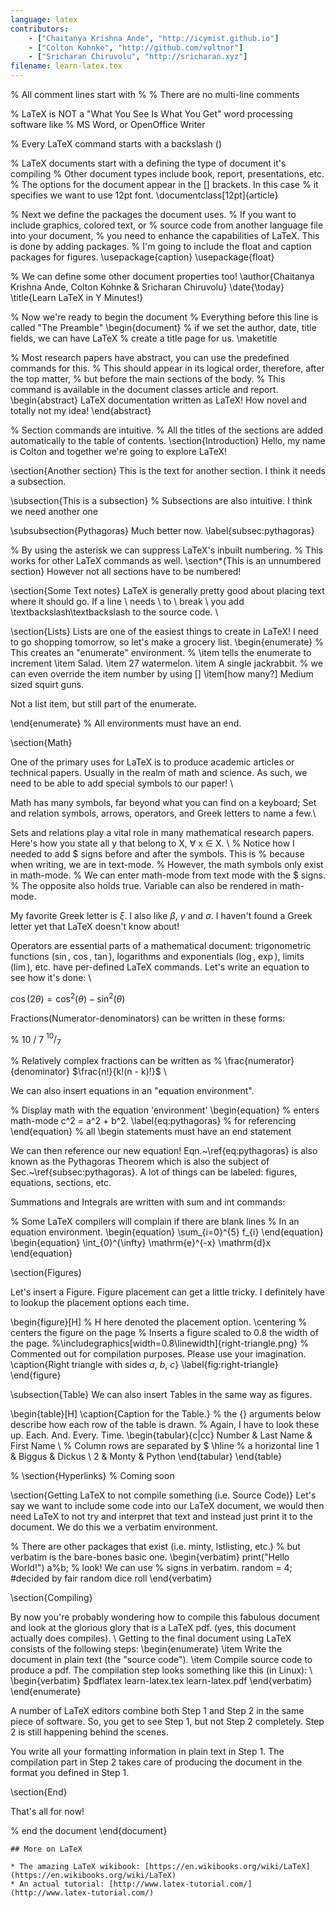 ```yaml
---
language: latex
contributors:
    - ["Chaitanya Krishna Ande", "http://icymist.github.io"]
    - ["Colton Kohnke", "http://github.com/voltnor"]
    - ["Sricharan Chiruvolu", "http://sricharan.xyz"]
filename: learn-latex.tex
---
```

% All comment lines start with %
% There are no multi-line comments

% LaTeX is NOT a "What You See Is What You Get" word processing software like
% MS Word, or OpenOffice Writer

% Every LaTeX command starts with a backslash (\)

% LaTeX documents start with a defining the type of document it's compiling
% Other document types include book, report, presentations, etc.
% The options for the document appear in the [] brackets. In this case
% it specifies we want to use 12pt font.
\documentclass[12pt]{article}

% Next we define the packages the document uses.
% If you want to include graphics, colored text, or
% source code from another language file into your document, 
% you need to enhance the capabilities of LaTeX. This is done by adding packages. 
% I'm going to include the float and caption packages for figures.
\usepackage{caption}
\usepackage{float}

% We can define some other document properties too!
\author{Chaitanya Krishna Ande, Colton Kohnke \& Sricharan Chiruvolu}
\date{\today}
\title{Learn LaTeX in Y Minutes!}

% Now we're ready to begin the document
% Everything before this line is called "The Preamble"
\begin{document} 
% if we set the author, date, title fields, we can have LaTeX 
% create a title page for us.
\maketitle

% Most research papers have abstract, you can use the predefined commands for this.
% This should appear in its logical order, therefore, after the top matter,
% but before the main sections of the body. 
% This command is available in the document classes article and report.
\begin{abstract}
 LaTeX documentation written as LaTeX! How novel and totally not my idea!
\end{abstract}

% Section commands are intuitive. 
% All the titles of the sections are added automatically to the table of contents.
\section{Introduction}
Hello, my name is Colton and together we're going to explore LaTeX!

\section{Another section}
This is the text for another section. I think it needs a subsection.

\subsection{This is a subsection} % Subsections are also intuitive.
I think we need another one

\subsubsection{Pythagoras}
Much better now.
\label{subsec:pythagoras}

% By using the asterisk we can suppress LaTeX's inbuilt numbering.
% This works for other LaTeX commands as well. 
\section*{This is an unnumbered section} 
However not all sections have to be numbered!

\section{Some Text notes}
LaTeX is generally pretty good about placing text where it should go. If 
a line \\ needs \\ to \\ break \\ you add \textbackslash\textbackslash to 
the source code. \\ 

\section{Lists}
Lists are one of the easiest things to create in LaTeX! I need to go shopping
tomorrow, so let's make a grocery list.
\begin{enumerate} % This creates an "enumerate" environment.
  % \item tells the enumerate to increment
  \item Salad.
  \item 27 watermelon.
  \item A single jackrabbit.
  % we can even override the item number by using []
  \item[how many?] Medium sized squirt guns.

  Not a list item, but still part of the enumerate.

\end{enumerate} % All environments must have an end.

\section{Math}

One of the primary uses for LaTeX is to produce academic articles or 
technical papers. Usually in the realm of math and science. As such, 
we need to be able to add special symbols to our paper! \\

Math has many symbols, far beyond what you can find on a keyboard;
Set and relation symbols, arrows, operators, and Greek letters to name a few.\\

Sets and relations play a vital role in many mathematical research papers.
Here's how you state all y that belong to X, $\forall$ x $\in$ X. \\
% Notice how I needed to add $ signs before and after the symbols. This is 
% because when writing, we are in text-mode. 
% However, the math symbols only exist in math-mode. 
% We can enter math-mode from text mode with the $ signs.
% The opposite also holds true. Variable can also be rendered in math-mode.

My favorite Greek letter is $\xi$. I also like $\beta$, $\gamma$ and $\sigma$.
I haven't found a Greek letter yet that LaTeX doesn't know about!

Operators are essential parts of a mathematical document: 
trigonometric functions ($\sin$, $\cos$, $\tan$), 
logarithms and exponentials ($\log$, $\exp$), 
limits ($\lim$), etc. 
have per-defined LaTeX commands. 
Let's write an equation to see how it's done: \\

$\cos(2\theta) = \cos^{2}(\theta) - \sin^{2}(\theta)$

Fractions(Numerator-denominators) can be written in these forms:

% 10 / 7
$^{10}/_{7}$ 

% Relatively complex fractions can be written as
% \frac{numerator}{denominator}
$\frac{n!}{k!(n - k)!}$ \\

We can also insert equations in an "equation environment". 

% Display math with the equation 'environment'
\begin{equation} % enters math-mode
    c^2 = a^2 + b^2.
    \label{eq:pythagoras} % for referencing
\end{equation} % all \begin statements must have an end statement

We can then reference our new equation! 
Eqn.~\ref{eq:pythagoras} is also known as the Pythagoras Theorem which is also
the subject of Sec.~\ref{subsec:pythagoras}. A lot of things can be labeled: 
figures, equations, sections, etc.

Summations and Integrals are written with sum and int commands:

% Some LaTeX compilers will complain if there are blank lines
% In an equation environment.
\begin{equation} 
  \sum_{i=0}^{5} f_{i}
\end{equation} 
\begin{equation} 
  \int_{0}^{\infty} \mathrm{e}^{-x} \mathrm{d}x
\end{equation} 

\section{Figures}

Let's insert a Figure. Figure placement can get a little tricky. 
I definitely have to lookup the placement options each time.

\begin{figure}[H] % H here denoted the placement option. 
    \centering % centers the figure on the page
    % Inserts a figure scaled to 0.8 the width of the page.
    %\includegraphics[width=0.8\linewidth]{right-triangle.png} 
    % Commented out for compilation purposes. Please use your imagination.
    \caption{Right triangle with sides $a$, $b$, $c$}
    \label{fig:right-triangle}
\end{figure}

\subsection{Table}
We can also insert Tables in the same way as figures.

\begin{table}[H]
  \caption{Caption for the Table.}
  % the {} arguments below describe how each row of the table is drawn.
  % Again, I have to look these up. Each. And. Every. Time.
  \begin{tabular}{c|cc} 
    Number &  Last Name & First Name \\ % Column rows are separated by $
    \hline % a horizontal line
    1 & Biggus & Dickus \\
    2 & Monty & Python
  \end{tabular}
\end{table}

% \section{Hyperlinks} % Coming soon

\section{Getting LaTeX to not compile something (i.e. Source Code)}
Let's say we want to include some code into our LaTeX document,
we would then need LaTeX to not try and interpret that text and
instead just print it to the document. We do this we a verbatim 
environment. 

% There are other packages that exist (i.e. minty, lstlisting, etc.)
% but verbatim is the bare-bones basic one.
\begin{verbatim} 
  print("Hello World!")
  a%b; % look! We can use % signs in verbatim. 
  random = 4; #decided by fair random dice roll
\end{verbatim}

\section{Compiling} 

By now you're probably wondering how to compile this fabulous document 
and look at the glorious glory that is a LaTeX pdf.
(yes, this document actually does compiles). \\
Getting to the final document using LaTeX consists of the following steps:
  \begin{enumerate}
    \item Write the document in plain text (the "source code").
    \item Compile source code to produce a pdf. 
     The compilation step looks something like this (in Linux): \\
     \begin{verbatim} 
        $pdflatex learn-latex.tex learn-latex.pdf 
     \end{verbatim}
  \end{enumerate}

A number of LaTeX editors combine both Step 1 and Step 2 in the same piece of
software. So, you get to see Step 1, but not Step 2 completely.
Step 2 is still happening behind the scenes.

You write all your formatting information in plain text in Step 1.
The compilation part in Step 2 takes care of producing the document in the
format you defined in Step 1.

\section{End}

That's all for now!

% end the document
\end{document}
```
## More on LaTeX

* The amazing LaTeX wikibook: [https://en.wikibooks.org/wiki/LaTeX](https://en.wikibooks.org/wiki/LaTeX)
* An actual tutorial: [http://www.latex-tutorial.com/](http://www.latex-tutorial.com/)
